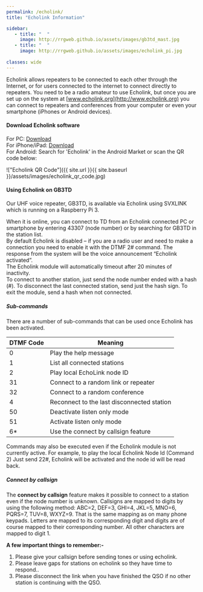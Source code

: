 ```yaml
---
permalink: /echolink/
title: "Echolink Information"

sidebar:
   - title: "  "
     image: http://rrgweb.github.io/assets/images/gb3td_mast.jpg
   - title: "  "
     image: http://rrgweb.github.io/assets/images/echolink_pi.jpg
     
classes: wide
---
```



Echolink allows repeaters to be connected to each other through the Internet, or for users connected to the internet to connect directly to repeaters. You need to be a radio amateur to use Echolink, but once you are set up on the system at [www.echolink.org](http://www.echolink.org) you can connect to repeaters and conferences from your computer or even your smartphone (iPhones or Android devices).
 
#### Download Echolink software

For PC: [Download](http://www.echolink.org/register_data.jsp)\
For iPhone/iPad: [Download](https://itunes.apple.com/gb/app/echolink/id350688562?mt=8)\
For Android: Search for 'Echolink' in the Android Market or scan the QR code below:  

!["Echolink QR Code"]({{ site.url }}{{ site.baseurl }}/assets/images/echolink_qr_code.jpg)

#### Using Echolink on GB3TD

Our UHF voice repeater, GB3TD, is available via Echolink using SVXLINK which is running on a Raspberry Pi 3.  

When it is online, you can connect to TD from an Echolink connected PC or smartphone by entering 43307 (node number) or by searching for GB3TD in the station list.\
By default Echolink is disabled – if you are a radio user and need to make a connection you need to enable it with the DTMF 2# command. The response from the system will be the voice announcement “Echolink activated”.\
The Echolink module will automatically timeout after 20 minutes of inactivity.\
To connect to another station, just send the node number ended with a hash (#). To disconnect the last connected station, send just the hash sign. To exit the module, send a hash when not connected.  

##### Sub-commands

There are a number of sub-commands that can be used once Echolink has been activated.

|DTMF Code| Meaning |
|---|---|
|0|Play the help message|
|1|List all connected stations|
|2|Play local EchoLink node ID|
|31|Connect to a random link or repeater|
|32|Connect to a random conference|
|4|Reconnect to the last disconnected station|
|50|Deactivate listen only mode|
|51|Activate listen only mode|
|6*|Use the connect by callsign feature|

Commands may also be executed even if the Echolink module is not currently active.  For example, to play the local Echolink Node Id (Command 2) Just send 22#, Echolink will be activated and the node id will be read back.

##### Connect by callsign

The **connect by callsign** feature makes it possible to connect to a station even if the node number is unknown. Callsigns are mapped to digits by using the following method: ABC=2, DEF=3, GHI=4, JKL=5, MNO=6, PQRS=7, TUV=8, WXYZ=9. That is the same mapping as on many phone keypads. Letters are mapped to its corresponding digit and digits are of course mapped to their corresponding number. All other characters are mapped to digit 1.

**A few important things to remember:-**

1. Please give your callsign before sending tones or using echolink.
2. Please leave gaps for stations on echolink so they have time to respond..
3. Please disconnect the link when you have finished the QSO if no other station is   continuing with the QSO.
